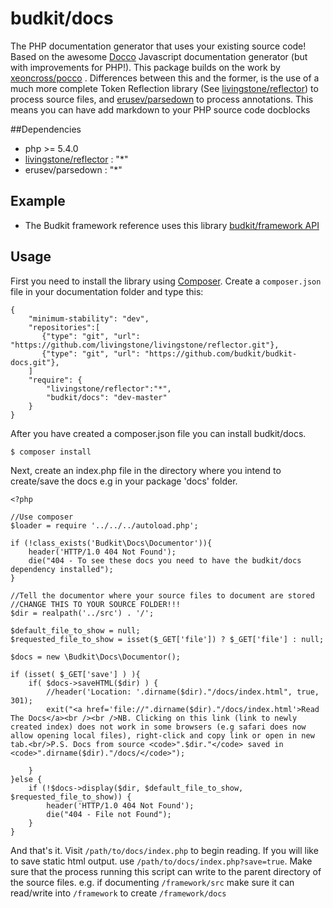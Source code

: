 budkit/docs
=====

The PHP documentation generator that uses your existing source code! Based on the awesome [Docco](http://jashkenas.github.com/docco/) Javascript documentation generator (but with improvements for PHP!).
This package builds on the work by [xeoncross/pocco](http://github.com/xeoncross/pocco) . Differences between this and the former, is the use of a much more complete Token Reflection library (See [livingstone/reflector](http://github.com/livingstone/reflector)) to process source files, and [erusev/parsedown](http://github.com/erusev/parsedown) to process annotations. This means you can have add markdown to your PHP source code docblocks

##Dependencies

- php >= 5.4.0
- [livingstone/reflector](http://github.com/livingstonef/reflector) : "*"
- erusev/parsedown : "*"

## Example

- The Budkit framework reference uses this library  [budkit/framework API](http://budkit.github.io/budkit-framework/Budkit/Application/Instance.php.html)

## Usage

First you need to install the library using [Composer](http://getcomposer.org/doc/00-intro.md#globally). Create a `composer.json` file in your documentation folder and type this:

	{
	    "minimum-stability": "dev",
	    "repositories":[
	       {"type": "git", "url": "https://github.com/livingstone/livingstone/reflector.git"},
	       {"type": "git", "url": "https://github.com/budkit/budkit-docs.git"},
	    ]
		"require": {
		    "livingstone/reflector":"*",
			"budkit/docs": "dev-master"
		}
	}


After you have created a composer.json file you can install budkit/docs.

	$ composer install

Next, create an index.php file in the directory where you intend to create/save the docs e.g in your package 'docs' folder.

	<?php

	//Use composer
    $loader = require '../../../autoload.php';

    if (!class_exists('Budkit\Docs\Documentor')){
        header('HTTP/1.0 404 Not Found');
        die("404 - To see these docs you need to have the budkit/docs dependency installed");
    }

    //Tell the documentor where your source files to document are stored
    //CHANGE THIS TO YOUR SOURCE FOLDER!!!
    $dir = realpath('../src') . '/';

    $default_file_to_show = null;
    $requested_file_to_show = isset($_GET['file']) ? $_GET['file'] : null;

    $docs = new \Budkit\Docs\Documentor();

    if (isset( $_GET['save'] ) ){
        if( $docs->saveHTML($dir) ) {
            //header('Location: '.dirname($dir)."/docs/index.html", true, 301);
            exit("<a href='file://".dirname($dir)."/docs/index.html'>Read The Docs</a><br /><br />NB. Clicking on this link (link to newly created index) does not work in some browsers (e.g safari does now allow opening local files), right-click and copy link or open in new tab.<br/>P.S. Docs from source <code>".$dir."</code> saved in <code>".dirname($dir)."/docs/</code>");

        }
    }else {
        if (!$docs->display($dir, $default_file_to_show, $requested_file_to_show)) {
            header('HTTP/1.0 404 Not Found');
            die("404 - File not Found");
        }
    }


And that's it. Visit `/path/to/docs/index.php` to begin reading. If you will like to save static html output. use `/path/to/docs/index.php?save=true`. Make sure that the process running this script can write to the parent directory of the source files. e.g. if documenting `/framework/src` make sure it can read/write into `/framework` to create `/framework/docs`
